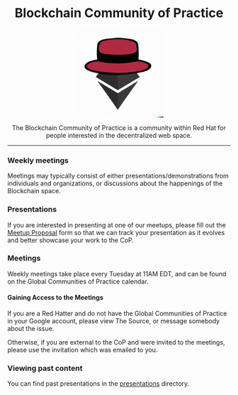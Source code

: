 <h1 align="center">Blockchain Community of Practice</h1>


<p align="center">
<img src="assets/redhat-eth.png" align="center" width="200px"></img>

</p>

<p align="center">
	The Blockchain Community of Practice is a community within Red Hat for people interested in the decentralized web space.
</p>


<hr>

### Weekly meetings

<p>
	Meetings may typically consist of either presentations/demonstrations
	from individuals and organizations,
	or discussions about the happenings of the Blockchain space.
</p>

### Presentations

If you are interested in presenting at one of our meetups,
please fill out the [Meetup Proposal](https://github.com/RobotSail/blockchain-cop/issues/new/choose) form
so that we can track your presentation as it evolves
and better showcase your work to the CoP.


<!-- TODO: automate this process, embed meeting data -->
### Meetings

Weekly meetings take place every Tuesday at 11AM EDT,
and can be found on the Global Communities of Practice calendar.


#### Gaining Access to the Meetings

If you are a Red Hatter and do not have the Global Communities of Practice in your Google account,
please view The Source, or message somebody about the issue.

Otherwise, if you are external to the CoP and were invited
to the meetings, please use the invitation which was emailed to you.

### Viewing past content

You can find past presentations in the [presentations](./presentations/) directory.
